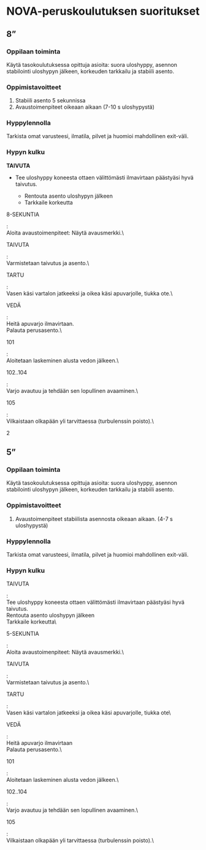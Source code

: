 # NOVA-peruskoulutuksen suoritukset
## 8”
### Oppilaan toiminta

Käytä tasokoulutuksessa opittuja asioita: suora uloshyppy, asennon stabilointi uloshypyn jälkeen, korkeuden tarkkailu ja stabiili asento.

### Oppimistavoitteet
1. Stabiili asento 5 sekunnissa
2. Avaustoimenpiteet oikeaan aikaan (7-10 s uloshypystä)

### Hyppylennolla
Tarkista omat varusteesi, ilmatila, pilvet ja huomioi mahdollinen exit-väli.

### Hypyn kulku

**TAIVUTA**

* Tee uloshyppy koneesta ottaen välittömästi ilmavirtaan päästyäsi hyvä taivutus.

  + Rentouta asento uloshypyn jälkeen
  + Tarkkaile korkeutta

<!-- -->

8-SEKUNTIA 

:   \
    Aloita avaustoimenpiteet: Näytä avausmerkki.\

<!-- -->

TAIVUTA

:   \
    Varmistetaan taivutus ja asento.\

TARTU

:   \
    Vasen käsi vartalon jatkeeksi ja oikea käsi apuvarjolle, tiukka
    ote.\

<!-- -->

VEDÄ

:   \
    Heitä apuvarjo ilmavirtaan.\
    Palauta perusasento.\

<!-- -->

101

:   \
    Aloitetaan laskeminen alusta vedon jälkeen.\

102..104

:   \
    Varjo avautuu ja tehdään sen lopullinen avaaminen.\

105

:   \
    Vilkaistaan olkapään yli tarvittaessa (turbulenssin poisto).\

<span>2</span>

 5”  
----

###  Oppilaan toiminta  

Käytä tasokoulutuksessa opittuja asioita: suora uloshyppy, asennon
stabilointi uloshypyn jälkeen, korkeuden tarkkailu ja stabiili asento.

###  Oppimistavoitteet  

1.  Avaustoimenpiteet stabiilista asennosta oikeaan aikaan. (4-7
    s uloshypystä)

###  Hyppylennolla  

Tarkista omat varusteesi, ilmatila, pilvet ja huomioi mahdollinen
exit-väli.

###  Hypyn kulku  

TAIVUTA

:   \
    Tee uloshyppy koneesta ottaen välittömästi ilmavirtaan päästyäsi
    hyvä taivutus.\
    Rentouta asento uloshypyn jälkeen\
    Tarkkaile korkeutta\

<!-- -->

5-SEKUNTIA 

:   \
    Aloita avaustoimenpiteet: Näytä avausmerkki.\

<!-- -->

TAIVUTA

:   \
    Varmistetaan taivutus ja asento.\

TARTU

:   \
    Vasen käsi vartalon jatkeeksi ja oikea käsi apuvarjolle, tiukka ote\

<!-- -->

VEDÄ

:   \
    Heitä apuvarjo ilmavirtaan\
    Palauta perusasento.\

<!-- -->

101

:   \
    Aloitetaan laskeminen alusta vedon jälkeen.\

102..104

:   \
    Varjo avautuu ja tehdään sen lopullinen avaaminen.\

105

:   \
    Vilkaistaan olkapään yli tarvittaessa (turbulenssin poisto).\
